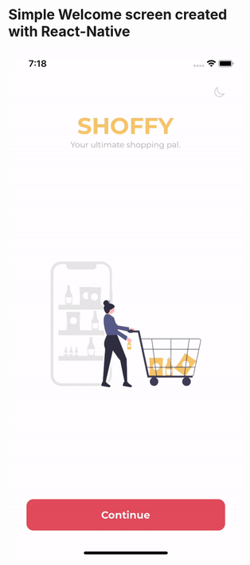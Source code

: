 # Simple Welcome screen created with React-Native

![app demo](https://github.com/erandakarachchi/rn_welcome_page_ui/blob/main/app_welcome.gif)
